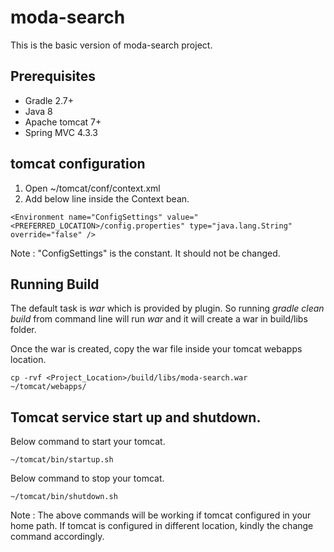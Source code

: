 # moda-search
This is the basic version of moda-search project. 

## Prerequisites
- Gradle 2.7+
- Java 8
- Apache tomcat 7+
- Spring MVC 4.3.3

## tomcat configuration
1. Open ~/tomcat/conf/context.xml
2. Add below line inside the Context bean.
```
<Environment name="ConfigSettings" value="<PREFERRED_LOCATION>/config.properties" type="java.lang.String" override="false" />
```
Note : "ConfigSettings" is the constant. It should not be changed.

## Running Build
The default task is *war* which is provided by plugin. So running *gradle clean build* from command line will run *war* and it will create a war in build/libs folder. 

Once the war is created, copy the war file inside your tomcat webapps location.
```
cp -rvf <Project_Location>/build/libs/moda-search.war ~/tomcat/webapps/
```

## Tomcat service start up and shutdown.

Below command to start your tomcat.
```
~/tomcat/bin/startup.sh 
```
Below command to stop your tomcat.
```
~/tomcat/bin/shutdown.sh
```
Note : The above commands will be working if tomcat configured in your home path. If tomcat is configured in different location, kindly the change command accordingly.

